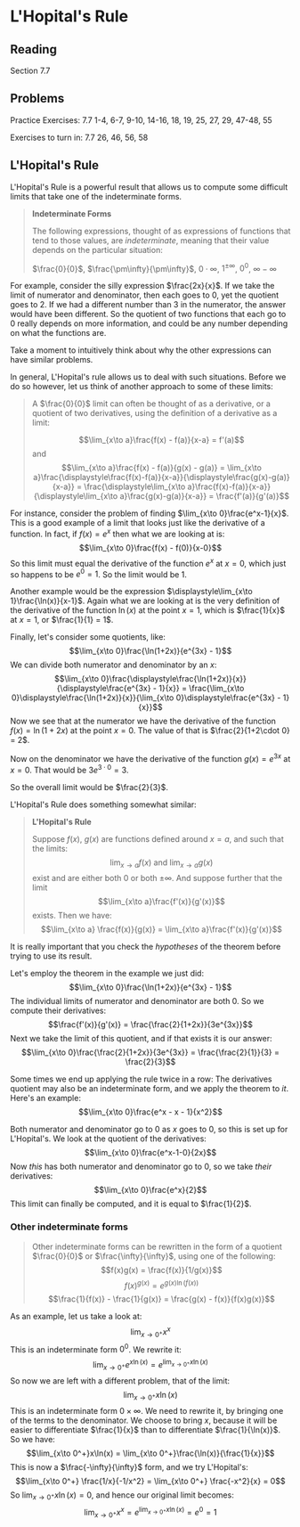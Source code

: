 # L'Hopital's Rule

## Reading

Section 7.7

## Problems

Practice Exercises: 7.7 1-4, 6-7, 9-10, 14-16, 18, 19, 25, 27, 29, 47-48, 55

Exercises to turn in: 7.7 26, 46, 56, 58

## L'Hopital's Rule

L'Hopital's Rule is a powerful result that allows us to compute some difficult limits that take one of the indeterminate forms.

> **Indeterminate Forms**
>
> The following expressions, thought of as expressions of functions that tend to those values, are *indeterminate*, meaning that their value depends on the particular situation:
>
> $\frac{0}{0}$, $\frac{\pm\infty}{\pm\infty}$, $0\cdot \infty$, $1^{\pm\infty}$, $0^0$, $\infty - \infty$

For example, consider the silly expression $\frac{2x}{x}$. If we take the limit of numerator and denominator, then each goes to $0$, yet the quotient goes to $2$. If we had a different number than $3$ in the numerator, the answer would have been different. So the quotient of two functions that each go to $0$ really depends on more information, and could be any number depending on what the functions are.

Take a moment to intuitively think about why the other expressions can have similar problems.

In general, L'Hopital's rule allows us to deal with such situations. Before we do so however, let us think of another approach to some of these limits:

> A $\frac{0}{0}$ limit can often be thought of as a derivative, or a quotient of two derivatives, using the definition of a derivative as a limit:
>
> $$\lim_{x\to a}\frac{f(x) - f(a)}{x-a} = f'(a)$$
> and
> $$\lim_{x\to a}\frac{f(x) - f(a)}{g(x) - g(a)} = \lim_{x\to a}\frac{\displaystyle\frac{f(x)-f(a)}{x-a}}{\displaystyle\frac{g(x)-g(a)}{x-a}} = \frac{\displaystyle\lim_{x\to a}\frac{f(x)-f(a)}{x-a}}{\displaystyle\lim_{x\to a}\frac{g(x)-g(a)}{x-a}} = \frac{f'(a)}{g'(a)}$$

For instance, consider the problem of finding $\lim_{x\to 0}\frac{e^x-1}{x}$. This is a good example of a limit that looks just like the derivative of a function. In fact, if $f(x) = e^x$ then what we are looking at is:
$$\lim_{x\to 0}\frac{f(x) - f(0)}{x-0}$$
So this limit must equal the derivative of the function $e^x$ at $x=0$, which just so happens to be $e^0=1$. So the limit would be $1$.

Another example would be the expression $\displaystyle\lim_{x\to 1}\frac{\ln(x)}{x-1}$. Again what we are looking at is the very definition of the derivative of the function $\ln(x)$ at the point $x=1$, which is $\frac{1}{x}$ at $x=1$, or $\frac{1}{1} = 1$.

Finally, let's consider some quotients, like:
$$\lim_{x\to 0}\frac{\ln(1+2x)}{e^{3x} - 1}$$
We can divide both numerator and denominator by an $x$:
$$\lim_{x\to 0}\frac{\displaystyle\frac{\ln(1+2x)}{x}}{\displaystyle\frac{e^{3x} - 1}{x}} = \frac{\lim_{x\to 0}\displaystyle\frac{\ln(1+2x)}{x}}{\lim_{x\to 0}\displaystyle\frac{e^{3x} - 1}{x}}$$
Now we see that at the numerator we have the derivative of the function $f(x) = \ln(1+2x)$ at the point $x=0$. The value of that is $\frac{2}{1+2\cdot 0} = 2$.

Now on the denominator we have the derivative of the function $g(x)=e^{3x}$ at $x=0$. That would be $3e^{3\cdot 0} = 3$.

So the overall limit would be $\frac{2}{3}$.

L'Hopital's Rule does something somewhat similar:

> **L'Hopital's Rule**
>
> Suppose $f(x)$, $g(x)$ are functions defined around $x=a$, and such that the limits:
> $$\lim_{x\to a} f(x)\textrm{ and }\lim_{x\to a} g(x)$$
> exist and are either both $0$ or both $\pm\infty$. And suppose further that the limit
> $$\lim_{x\to a}\frac{f'(x)}{g'(x)}$$
> exists. Then we have:
> $$\lim_{x\to a} \frac{f(x)}{g(x)} = \lim_{x\to a}\frac{f'(x)}{g'(x)}$$

It is really important that you check the *hypotheses* of the theorem before trying to use its result.

Let's employ the theorem in the example we just did:
$$\lim_{x\to 0}\frac{\ln(1+2x)}{e^{3x} - 1}$$
The individual limits of numerator and denominator are both $0$. So we compute their derivatives:
$$\frac{f'(x)}{g'(x)} = \frac{\frac{2}{1+2x}}{3e^{3x}}$$
Next we take the limit of this quotient, and if that exists it is our answer:
$$\lim_{x\to 0}\frac{\frac{2}{1+2x}}{3e^{3x}} = \frac{\frac{2}{1}}{3} = \frac{2}{3}$$

Some times we end up applying the rule twice in a row: The derivatives quotient may also be an indeterminate form, and we apply the theorem to *it*. Here's an example:
$$\lim_{x\to 0}\frac{e^x - x - 1}{x^2}$$

Both numerator and denominator go to $0$ as $x$ goes to $0$, so this is set up for L'Hopital's. We look at the quotient of the derivatives:
$$\lim_{x\to 0}\frac{e^x-1-0}{2x}$$
Now *this* has both numerator and denominator go to $0$, so we take *their* derivatives:
$$\lim_{x\to 0}\frac{e^x}{2}$$
This limit can finally be computed, and it is equal to $\frac{1}{2}$.

### Other indeterminate forms

> Other indeterminate forms can be rewritten in the form of a quotient $\frac{0}{0}$ or $\frac{\infty}{\infty}$, using one of the following:
> $$f(x)g(x) = \frac{f(x)}{1/g(x)}$$
> $$f(x)^{g(x)} = e^{g(x)\ln(f(x))}$$
> $$\frac{1}{f(x)} - \frac{1}{g(x)} = \frac{g(x) - f(x)}{f(x)g(x)}$$

As an example, let us take a look at:
$$\lim_{x\to 0^+}x^x$$
This is an indeterminate form $0^0$. We rewrite it:
$$\lim_{x\to 0^+}e^{x\ln(x)} = e^{\lim_{x\to 0^+}x\ln(x)}$$
So now we are left with a different problem, that of the limit:
$$\lim_{x\to 0^+}x\ln(x)$$
This is an indeterminate form $0\times \infty$. We need to rewrite it, by bringing one of the terms to the denominator. We choose to bring $x$, because it will be easier to differentiate $\frac{1}{x}$ than to differentiate $\frac{1}{\ln(x)}$. So we have:
$$\lim_{x\to 0^+}x\ln(x) = \lim_{x\to 0^+}\frac{\ln(x)}{\frac{1}{x}}$$
This is now a $\frac{-\infty}{\infty}$ form, and we try L'Hopital's:
$$\lim_{x\to 0^+} \frac{1/x}{-1/x^2} = \lim_{x\to 0^+} \frac{-x^2}{x} = 0$$
So $\lim_{x\to 0^+}x\ln(x) = 0$, and hence our original limit becomes:
$$\lim_{x\to 0^+}x^x = e^{\displaystyle\lim_{x\to 0^+}x\ln(x)} = e^0 = 1$$
